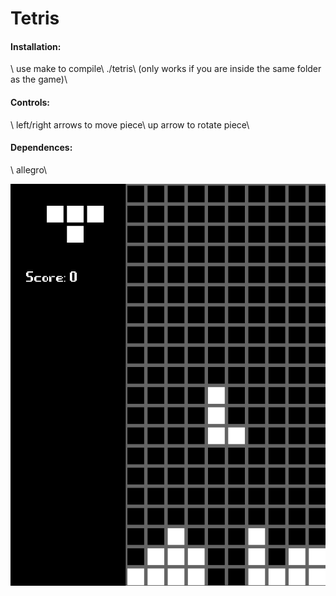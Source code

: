 <h1>Tetris</h1>  
<h4>Installation:</h4>\
use make to compile\
./tetris\
(only works if you are inside the same folder as the game)\

<h4>Controls:</h4>\
left/right arrows to move piece\
up arrow to rotate piece\

<h4>Dependences:</h4>\
allegro\

![](screenshot.png)
